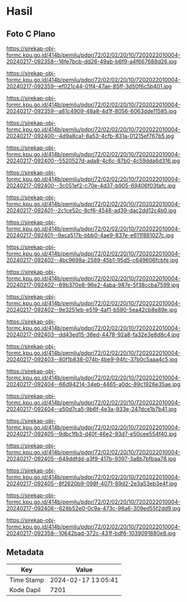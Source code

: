 # Hasil

## Foto C Plano

https://sirekap-obj-formc.kpu.go.id/414b/pemilu/pdpr/72/02/02/20/10/7202022010004-20240217-092358--16fe7bcb-dd26-49ab-b6f9-a4f667688d26.jpg

https://sirekap-obj-formc.kpu.go.id/414b/pemilu/pdpr/72/02/02/20/10/7202022010004-20240217-092359--ef021c44-01f4-47ae-85ff-3d50f6c5b401.jpg

https://sirekap-obj-formc.kpu.go.id/414b/pemilu/pdpr/72/02/02/20/10/7202022010004-20240217-092359--a81c4909-48a8-4d1f-8056-6063dde11585.jpg

https://sirekap-obj-formc.kpu.go.id/414b/pemilu/pdpr/72/02/02/20/10/7202022010004-20240217-092400--4d9a8ca1-8a53-4cfb-831a-01215ef767b5.jpg

https://sirekap-obj-formc.kpu.go.id/414b/pemilu/pdpr/72/02/02/20/10/7202022010004-20240217-092400--5520527d-ada8-4c6c-87b0-4c59dda6d316.jpg

https://sirekap-obj-formc.kpu.go.id/414b/pemilu/pdpr/72/02/02/20/10/7202022010004-20240217-092400--3c051ef2-c70e-4d37-b905-69406f03fafc.jpg

https://sirekap-obj-formc.kpu.go.id/414b/pemilu/pdpr/72/02/02/20/10/7202022010004-20240217-092401--2c1ce52c-8cf6-4548-ad39-dac2dd12c4b0.jpg

https://sirekap-obj-formc.kpu.go.id/414b/pemilu/pdpr/72/02/02/20/10/7202022010004-20240217-092401--9aca517b-bbb0-4ae9-837e-e611f881027c.jpg

https://sirekap-obj-formc.kpu.go.id/414b/pemilu/pdpr/72/02/02/20/10/7202022010004-20240217-092402--4bc9698a-2589-45b1-95d5-c649606fcbfe.jpg

https://sirekap-obj-formc.kpu.go.id/414b/pemilu/pdpr/72/02/02/20/10/7202022010004-20240217-092402--89b370e8-96e2-4aba-987e-5f38ccba7599.jpg

https://sirekap-obj-formc.kpu.go.id/414b/pemilu/pdpr/72/02/02/20/10/7202022010004-20240217-092402--9e3251eb-e519-4af1-b590-5ea42cb8e89e.jpg

https://sirekap-obj-formc.kpu.go.id/414b/pemilu/pdpr/72/02/02/20/10/7202022010004-20240217-092403--dd43ed15-36ed-4478-92a8-fa32e3e8d8c4.jpg

https://sirekap-obj-formc.kpu.go.id/414b/pemilu/pdpr/72/02/02/20/10/7202022010004-20240217-092403--80f1b838-074b-4be9-94fc-37b0c5aaa4c5.jpg

https://sirekap-obj-formc.kpu.go.id/414b/pemilu/pdpr/72/02/02/20/10/7202022010004-20240217-092404--66d94214-34eb-4465-a0dc-89c1926e35ae.jpg

https://sirekap-obj-formc.kpu.go.id/414b/pemilu/pdpr/72/02/02/20/10/7202022010004-20240217-092404--a50d7ca5-9b6f-4e3a-933e-247dce1b7b41.jpg

https://sirekap-obj-formc.kpu.go.id/414b/pemilu/pdpr/72/02/02/20/10/7202022010004-20240217-092405--9dbc1fb3-d40f-46e2-93d7-e50cee554f40.jpg

https://sirekap-obj-formc.kpu.go.id/414b/pemilu/pdpr/72/02/02/20/10/7202022010004-20240217-092405--649ddfdd-a3f9-417b-9397-3a8b7bfbaa78.jpg

https://sirekap-obj-formc.kpu.go.id/414b/pemilu/pdpr/72/02/02/20/10/7202022010004-20240217-092405--8f2620b9-098f-4071-89d2-2e3a53eb3e4f.jpg

https://sirekap-obj-formc.kpu.go.id/414b/pemilu/pdpr/72/02/02/20/10/7202022010004-20240217-092406--628b52e0-0c9a-473c-98a6-309ed55f2dd9.jpg

https://sirekap-obj-formc.kpu.go.id/414b/pemilu/pdpr/72/02/02/20/10/7202022010004-20240217-092358--10642bad-372c-431f-bdf6-1039091880e8.jpg


## Metadata

| Key        | Value               |
| ---------- | ------------------- |
| Time Stamp | 2024-02-17 13:05:41 |
| Kode Dapil | 7201                |



